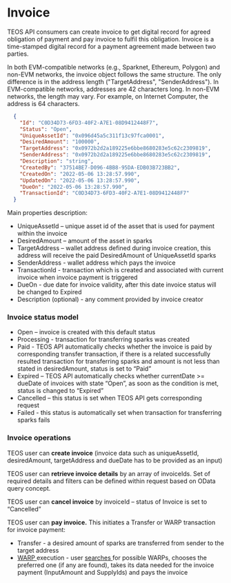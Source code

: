 # Invoice

TEOS API consumers can create invoice to get digital record for agreed obligation of payment and pay invoice to fulfil this obligation. Invoice is a time-stamped digital record for a payment agreement made between two parties.

In both EVM-compatible networks (e.g., Sparknet, Ethereum, Polygon) and non-EVM networks, the invoice object follows the same structure. The only difference is in the address length ("TargetAddress", "SenderAddress"). In EVM-compatible networks, addresses are 42 characters long. In non-EVM networks, the length may vary. For example, on Internet Computer, the address is 64 characters.

```json
  {
    "Id": "C0D34D73-6FD3-40F2-A7E1-08D9412448F7",
    "Status": "Open",
    "UniqueAssetId": "0x096d45a5c311f13c97fca0001",
    "DesiredAmount": "100000",
    "TargetAddress": "0x0972b2d2a189225e6bbe8680283e5c62c2309819",
    "SenderAddress": "0x0972b2d2a189225e6bbe8680283e5c62c2309819",
    "Description": "string",
    "CreatedBy": "37514BE7-D096-4BB8-95DA-EDB03B723BB2",
    "CreatedOn": "2022-05-06 13:28:57.990",
    "UpdatedOn": "2022-05-06 13:28:57.990",
    "DueOn": "2022-05-06 13:28:57.990",
    "TransactionId": "C0D34D73-6FD3-40F2-A7E1-08D9412448F7"
  }
```

Main properties description:

* UniqueAssetId – unique asset id of the asset that is used for payment within the invoice
* DesiredAmount – amount of the asset in sparks
* TargetAddress – wallet address defined during invoice creation, this address will receive the paid DesiredAmount of UniqueAssetId sparks
* SenderAddress - wallet address which pays the invoice
* TransactionId - transaction which is created and associated with current invoice when invoice payment is triggered
* DueOn - due date for invoice validity, after this date invoice status will be changed to Expired
* Description (optional) - any comment provided by invoice creator

### Invoice status model

* Open – invoice is created with this default status
* Processing - transaction for transferring sparks was created
* Paid - TEOS API automatically checks whether the invoice is paid by corresponding transfer transaction, if there is a related successfully resulted transaction for transferring sparks and amount is not less than stated in desiredAmount, status is set to “Paid”
* Expired – TEOS API automatically checks whether currentDate >= dueDate of invoices with state “Open”, as soon as the condition is met, status is changed to “Expired”
* Cancelled – this status is set when TEOS API gets corresponding request
* Failed - this status is automatically set when transaction for transferring sparks fails

### Invoice operations

TEOS user can **create invoice** (invoice data such as uniqueAssetId, desiredAmount, targetAddress and dueDate has to be provided as an input)

TEOS user can **retrieve invoice details** by an array of invoiceIds. Set of required details and filters can be defined within request based on OData query concept.

TEOS user can **cancel invoice** by invoiceId – status of Invoice is set to “Cancelled”

TEOS user can **pay invoice.** This initiates a Transfer or WARP transaction for invoice payment:

* Transfer - a desired amount of sparks are transferred from sender to the target address
* [WARP ](warp.md)execution - user [searches ](../../overview/warp-search.md)for possible WARPs, chooses the preferred one (if any are found), takes its data needed for the invoice payment (InputAmount and SupplyIds) and pays the invoice
